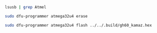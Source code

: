 
```bash
lsusb | grep Atmel
```

```bash
sudo dfu-programmer atmega32u4 erase
```

```bash
sudo dfu-programmer atmega32u4 flash ../../.build/gh60_kamaz.hex
```
